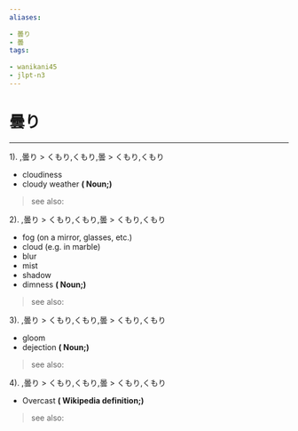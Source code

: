 ```yaml
---
aliases:
    
- 曇り
- 曇
tags:
    
- wanikani45
- jlpt-n3
---
```


# 曇り
---
1).
,曇り > くもり,くもり,曇 > くもり,くもり

- cloudiness
- cloudy weather
**( Noun;)**
> see also: 
            
2).
,曇り > くもり,くもり,曇 > くもり,くもり

- fog (on a mirror, glasses, etc.)
- cloud (e.g. in marble)
- blur
- mist
- shadow
- dimness
**( Noun;)**
> see also: 
            
3).
,曇り > くもり,くもり,曇 > くもり,くもり

- gloom
- dejection
**( Noun;)**
> see also: 
            
4).
,曇り > くもり,くもり,曇 > くもり,くもり

- Overcast
**( Wikipedia definition;)**
> see also: 
            
